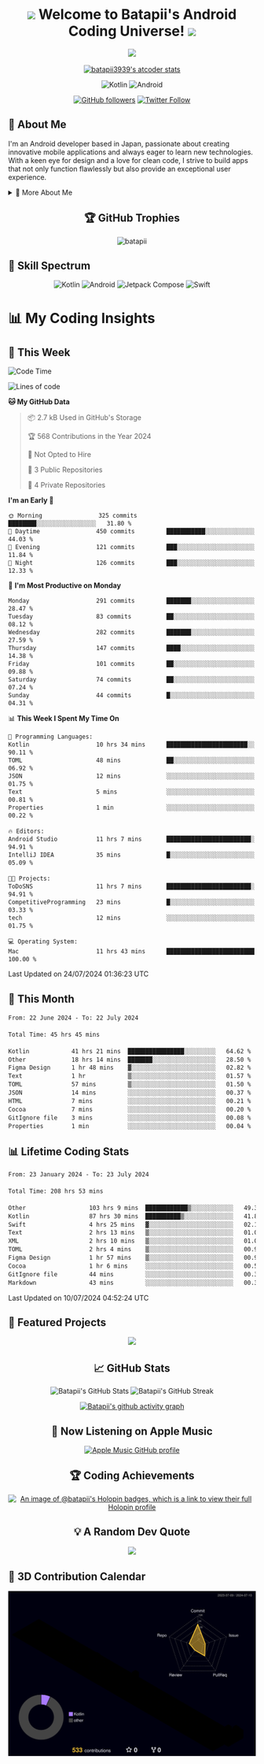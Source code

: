 <h1 align="center">
  <img src="https://media.giphy.com/media/hvRJCLFzcasrR4ia7z/giphy.gif" width="28">
  Welcome to Batapii's Android Coding Universe!
  <img src="https://media.giphy.com/media/hvRJCLFzcasrR4ia7z/giphy.gif" width="28">
</h1>

<p align="center">
  <img src="https://readme-typing-svg.herokuapp.com/?lines=Android+Developer+in+Japan;Always%20learning%20new%20things&font=Fira%20Code&center=true&width=440&height=45&color=f75c7e&vCenter=true&size=22">
</p>

<div align="center">

[![batapii3939's atcoder stats](https://atcoder-readme-stats.vercel.app/stats/batapii3939?theme=dark&show_history=5&width=450)](https://github.com/iwbc-mzk/atcoder-readme-stats)

![Kotlin](https://img.shields.io/badge/Kotlin-★☆☆☆☆☆☆☆☆☆-brightgreen)
![Android](https://img.shields.io/badge/Android-★☆☆☆☆☆☆☆☆☆-brightgreen)

  
[![GitHub followers](https://img.shields.io/github/followers/batapii?style=social)](https://github.com/batapii)
[![Twitter Follow](https://img.shields.io/twitter/follow/batapii?style=social)](https://twitter.com/batapii3939)

</div>

## 🚀 About Me
I'm an Android developer based in Japan, passionate about creating innovative mobile applications and always eager to learn new technologies. With a keen eye for design and a love for clean code, I strive to build apps that not only function flawlessly but also provide an exceptional user experience.

<details>
<summary>🌟 More About Me</summary>

- 🔭 I'm currently working on revolutionizing mobile productivity apps
- 🌱 I'm currently learning Kotlin Multiplatform and Jetpack Compose
- 👯 I'm looking to collaborate on open-source Android projects
- 💬 Ask me about Android development, Kotlin, and mobile UX design
- ⚡ Fun fact: I can solve a Rubik's cube in under 2 minutes!

</details>

<h2 align="center">🏆 GitHub Trophies</h2>
<p align="center">
  <img src="https://github-profile-trophy.vercel.app/?username=batapii&theme=nord&column=7&no-frame=true&no-bg=true&rank=SECRET,SSS,SS,S,AAA,AA,A,B,C,?" alt="batapii" />
</p>

## 🌈 Skill Spectrum

<div align="center">

![Kotlin](https://img.shields.io/badge/Kotlin-0095D5?style=for-the-badge&logo=kotlin&logoColor=white)
![Android](https://img.shields.io/badge/Android-3DDC84?style=for-the-badge&logo=android&logoColor=white)
![Jetpack Compose](https://img.shields.io/badge/Jetpack%20Compose-4285F4?style=for-the-badge&logo=jetpackcompose&logoColor=white)
![Swift](https://img.shields.io/badge/Swift-FA7343?style=for-the-badge&logo=swift&logoColor=white)

</div>


# 📊 My Coding Insights

## 📅 This Week
<!--START_SECTION:waka-week-->
![Code Time](http://img.shields.io/badge/Code%20Time-209%20hrs%204%20mins-blue)

![Lines of code](https://img.shields.io/badge/From%20Hello%20World%20I%27ve%20Written-66.8%20thousand%20lines%20of%20code-blue)

**🐱 My GitHub Data** 

> 📦 2.7 kB Used in GitHub's Storage 
 > 
> 🏆 568 Contributions in the Year 2024
 > 
> 🚫 Not Opted to Hire
 > 
> 📜 3 Public Repositories 
 > 
> 🔑 4 Private Repositories 
 > 
**I'm an Early 🐤** 

```text
🌞 Morning                325 commits         ████████░░░░░░░░░░░░░░░░░   31.80 % 
🌆 Daytime                450 commits         ███████████░░░░░░░░░░░░░░   44.03 % 
🌃 Evening                121 commits         ███░░░░░░░░░░░░░░░░░░░░░░   11.84 % 
🌙 Night                  126 commits         ███░░░░░░░░░░░░░░░░░░░░░░   12.33 % 
```
📅 **I'm Most Productive on Monday** 

```text
Monday                   291 commits         ███████░░░░░░░░░░░░░░░░░░   28.47 % 
Tuesday                  83 commits          ██░░░░░░░░░░░░░░░░░░░░░░░   08.12 % 
Wednesday                282 commits         ███████░░░░░░░░░░░░░░░░░░   27.59 % 
Thursday                 147 commits         ████░░░░░░░░░░░░░░░░░░░░░   14.38 % 
Friday                   101 commits         ██░░░░░░░░░░░░░░░░░░░░░░░   09.88 % 
Saturday                 74 commits          ██░░░░░░░░░░░░░░░░░░░░░░░   07.24 % 
Sunday                   44 commits          █░░░░░░░░░░░░░░░░░░░░░░░░   04.31 % 
```


📊 **This Week I Spent My Time On** 

```text
💬 Programming Languages: 
Kotlin                   10 hrs 34 mins      ███████████████████████░░   90.11 % 
TOML                     48 mins             ██░░░░░░░░░░░░░░░░░░░░░░░   06.92 % 
JSON                     12 mins             ░░░░░░░░░░░░░░░░░░░░░░░░░   01.75 % 
Text                     5 mins              ░░░░░░░░░░░░░░░░░░░░░░░░░   00.81 % 
Properties               1 min               ░░░░░░░░░░░░░░░░░░░░░░░░░   00.22 % 

🔥 Editors: 
Android Studio           11 hrs 7 mins       ████████████████████████░   94.91 % 
IntelliJ IDEA            35 mins             █░░░░░░░░░░░░░░░░░░░░░░░░   05.09 % 

🐱‍💻 Projects: 
ToDoSNS                  11 hrs 7 mins       ████████████████████████░   94.91 % 
CompetitiveProgramming   23 mins             █░░░░░░░░░░░░░░░░░░░░░░░░   03.33 % 
tech                     12 mins             ░░░░░░░░░░░░░░░░░░░░░░░░░   01.75 % 

💻 Operating System: 
Mac                      11 hrs 43 mins      █████████████████████████   100.00 % 
```


 Last Updated on 24/07/2024 01:36:23 UTC
<!--END_SECTION:waka-week-->

## 📅 This Month
<!--START_SECTION:wakamonth-->

```txt
From: 22 June 2024 - To: 22 July 2024

Total Time: 45 hrs 45 mins

Kotlin            41 hrs 21 mins  ████████████████░░░░░░░░░   64.62 %
Other             18 hrs 14 mins  ███████░░░░░░░░░░░░░░░░░░   28.50 %
Figma Design      1 hr 48 mins    ▓░░░░░░░░░░░░░░░░░░░░░░░░   02.82 %
Text              1 hr            ▒░░░░░░░░░░░░░░░░░░░░░░░░   01.57 %
TOML              57 mins         ▒░░░░░░░░░░░░░░░░░░░░░░░░   01.50 %
JSON              14 mins         ░░░░░░░░░░░░░░░░░░░░░░░░░   00.37 %
HTML              7 mins          ░░░░░░░░░░░░░░░░░░░░░░░░░   00.21 %
Cocoa             7 mins          ░░░░░░░░░░░░░░░░░░░░░░░░░   00.20 %
GitIgnore file    3 mins          ░░░░░░░░░░░░░░░░░░░░░░░░░   00.08 %
Properties        1 min           ░░░░░░░░░░░░░░░░░░░░░░░░░   00.04 %
```

<!--END_SECTION:wakamonth-->

## 📊 Lifetime Coding Stats

<!--START_SECTION:wakaalltime-->

```txt
From: 23 January 2024 - To: 23 July 2024

Total Time: 208 hrs 53 mins

Other                  103 hrs 9 mins  ████████████▒░░░░░░░░░░░░   49.38 %
Kotlin                 87 hrs 30 mins  ██████████▒░░░░░░░░░░░░░░   41.89 %
Swift                  4 hrs 25 mins   ▓░░░░░░░░░░░░░░░░░░░░░░░░   02.11 %
Text                   2 hrs 13 mins   ▒░░░░░░░░░░░░░░░░░░░░░░░░   01.06 %
XML                    2 hrs 10 mins   ▒░░░░░░░░░░░░░░░░░░░░░░░░   01.04 %
TOML                   2 hrs 4 mins    ▒░░░░░░░░░░░░░░░░░░░░░░░░   00.99 %
Figma Design           1 hr 57 mins    ▒░░░░░░░░░░░░░░░░░░░░░░░░   00.94 %
Cocoa                  1 hr 6 mins     ░░░░░░░░░░░░░░░░░░░░░░░░░   00.53 %
GitIgnore file         44 mins         ░░░░░░░░░░░░░░░░░░░░░░░░░   00.35 %
Markdown               43 mins         ░░░░░░░░░░░░░░░░░░░░░░░░░   00.34 %
```

<!--END_SECTION:wakaalltime-->

Last Updated on 10/07/2024 04:52:24 UTC

## 🌟 Featured Projects

<div align="center">
  <a href="https://github.com/batapii/ToDoSNS">
    <img src="https://github-readme-stats.vercel.app/api/pin/?username=batapii&repo=ToDoSNS&theme=radical" />
  </a>

## 📈 GitHub Stats

<div align="center">
  <img src="https://github-readme-stats.vercel.app/api?username=batapii&show_icons=true&theme=radical" alt="Batapii's GitHub Stats" />
  <img src="https://github-readme-streak-stats.herokuapp.com/?user=batapii&theme=radical" alt="Batapii's GitHub Streak" />
  
[![Batapii's github activity graph](https://github-readme-activity-graph.vercel.app/graph?username=batapii&theme=react-dark)](https://github.com/ashutosh00710/github-readme-activity-graph)
</div>

## 🎵 Now Listening on Apple Music

<div align="center">
  
[![Apple Music GitHub profile](https://music-profile.rayriffy.com/theme/dark.svg?uid=001005.6598667d2ffd4a10a4f429edd0ba24c4.1156)](https://github.com/rayriffy/apple-music-github-profile)

</div>


## 🏆 Coding Achievements

<div align="center">

[![An image of @batapii's Holopin badges, which is a link to view their full Holopin profile](https://holopin.me/batapii)](https://holopin.io/@batapii)

</div>

## 💡 A Random Dev Quote

<div align="center">

![](https://quotes-github-readme.vercel.app/api?type=horizontal&theme=radical)

</div>

</div>

## 🚀 3D Contribution Calendar

<div align="center">
  
![](./profile-3d-contrib/profile-night-rainbow.svg)

</div>

